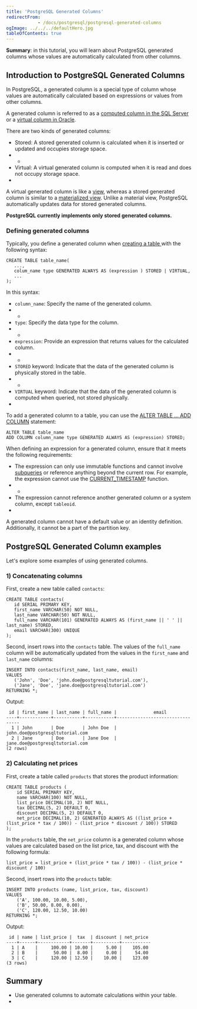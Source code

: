 ```yaml
---
title: 'PostgreSQL Generated Columns'
redirectFrom: 
            - /docs/postgresql/postgresql-generated-columns
ogImage: ../../../defaultHero.jpg
tableOfContents: true
---
```


**Summary**: in this tutorial, you will learn about PostgreSQL generated columns whose values are automatically calculated from other columns.



## Introduction to PostgreSQL Generated Columns



In PostgreSQL, a generated column is a special type of column whose values are automatically calculated based on expressions or values from other columns.



A generated column is referred to as a [computed column in the SQL Server](https://www.sqlservertutorial.net/sql-server-basics/sql-server-computed-columns/) or a [virtual column in Oracle](https://www.oracletutorial.com/oracle-basics/oracle-virtual-column/).



There are two kinds of generated columns:



- Stored: A stored generated column is calculated when it is inserted or updated and occupies storage space.
- -
- Virtual: A virtual generated column is computed when it is read and does not occupy storage space.
- 


A virtual generated column is like a [view](https://www.postgresqltutorial.com/postgresql-views/), whereas a stored generated column is similar to a [materialized view](https://www.postgresqltutorial.com/postgresql-views/postgresql-materialized-views/). Unlike a material view, PostgreSQL automatically updates data for stored generated columns.



**PostgreSQL currently implements only stored generated columns.**



### Defining generated columns



Typically, you define a generated column when [creating a table ](/docs/postgresql/postgresql-create-table)with the following syntax:



```
CREATE TABLE table_name(
   ...,
   colum_name type GENERATED ALWAYS AS (expression ) STORED | VIRTUAL,
   ...
);
```



In this syntax:



- `column_name`: Specify the name of the generated column.
- -
- `type`: Specify the data type for the column.
- -
- `expression`: Provide an expression that returns values for the calculated column.
- -
- `STORED` keyword: Indicate that the data of the generated column is physically stored in the table.
- -
- `VIRTUAL` keyword: Indicate that the data of the generated column is computed when queried, not stored physically.
- 


To add a generated column to a table, you can use the [ALTER TABLE ... ADD COLUMN](/docs/postgresql/postgresql-add-column) statement:



```
ALTER TABLE table_name
ADD COLUMN column_name type GENERATED ALWAYS AS (expression) STORED;
```



When defining an expression for a generated column, ensure that it meets the following requirements:



- The expression can only use immutable functions and cannot involve [subqueries](/docs/postgresql/postgresql-subquery/) or reference anything beyond the current row. For example, the expression cannot use the [CURRENT_TIMESTAMP](https://www.postgresqltutorial.com/postgresql-date-functions/postgresql-current_timestamp) function.
- -
- The expression cannot reference another generated column or a system column, except `tableoid`.
- 


A generated column cannot have a default value or an identity definition. Additionally, it cannot be a part of the partition key.



## PostgreSQL Generated Column examples



Let's explore some examples of using generated columns.



### 1) Concatenating columns



First, create a new table called `contacts`:



```
CREATE TABLE contacts(
   id SERIAL PRIMARY KEY,
   first_name VARCHAR(50) NOT NULL,
   last_name VARCHAR(50) NOT NULL,
   full_name VARCHAR(101) GENERATED ALWAYS AS (first_name || ' ' || last_name) STORED,
   email VARCHAR(300) UNIQUE
);
```



Second, insert rows into the `contacts` table. The values of the `full_name` column will be automatically updated from the values in the `first_name` and `last_name` columns:



```
INSERT INTO contacts(first_name, last_name, email)
VALUES
   ('John', 'Doe', 'john.doe@postgresqltutorial.com'),
   ('Jane', 'Doe', 'jane.doe@postgresqltutorial.com')
RETURNING *;
```



Output:



```
 id | first_name | last_name | full_name |              email
----+------------+-----------+-----------+---------------------------------
  1 | John       | Doe       | John Doe  | john.doe@postgresqltutorial.com
  2 | Jane       | Doe       | Jane Doe  | jane.doe@postgresqltutorial.com
(2 rows)
```



### 2) Calculating net prices



First, create a table called `products` that stores the product information:



```
CREATE TABLE products (
    id SERIAL PRIMARY KEY,
    name VARCHAR(100) NOT NULL,
    list_price DECIMAL(10, 2) NOT NULL,
    tax DECIMAL(5, 2) DEFAULT 0,
    discount DECIMAL(5, 2) DEFAULT 0,
    net_price DECIMAL(10, 2) GENERATED ALWAYS AS ((list_price + (list_price * tax / 100)) - (list_price * discount / 100)) STORED
);
```



In the `products` table, the `net_price` column is a generated column whose values are calculated based on the list price, tax, and discount with the following formula:



```
list_price = list_price + (list_price * tax / 100)) - (list_price * discount / 100)
```



Second, insert rows into the `products` table:



```
INSERT INTO products (name, list_price, tax, discount)
VALUES
    ('A', 100.00, 10.00, 5.00),
    ('B', 50.00, 8.00, 0.00),
    ('C', 120.00, 12.50, 10.00)
RETURNING *;
```



Output:



```
 id | name | list_price |  tax  | discount | net_price
----+------+------------+-------+----------+-----------
  1 | A    |     100.00 | 10.00 |     5.00 |    105.00
  2 | B    |      50.00 |  8.00 |     0.00 |     54.00
  3 | C    |     120.00 | 12.50 |    10.00 |    123.00
(3 rows)
```



## Summary



- Use generated columns to automate calculations within your table.
- 
